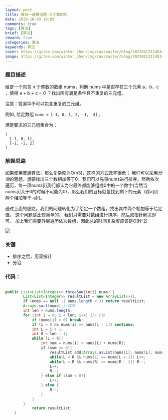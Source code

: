 ```yaml
---
layout: post
title: 每日一道算法题-三个数的和
date: 2019-10-09 19:03
comments: true
tags: [算法]
brief: [算法]
reward: true
categories: 算法
keywords: 算法
cover: https://gitee.com/winter_chen/img/raw/master/blog/20210413114934.jpg
image: https://gitee.com/winter_chen/img/raw/master/blog/20210413114934.jpg
---
```


### 题目描述

给定一个包含 n 个整数的数组 nums，判断 nums 中是否存在三个元素 a，b，c ，使得 a + b + c = 0 ？找出所有满足条件且不重复的三元组。

注意：答案中不可以包含重复的三元组。

例如, 给定数组 `nums = [-1, 0, 1, 2, -1, -4]` ，

满足要求的三元组集合为：

```
[
  [-1, 0, 1],
  [-1, -1, 2]
]
```

### 解题思路

如果使用普通算法，那么复杂度为O(n3)，这样的方式效率很低；
我们可以采用*分治*的思想，想要找出三个数相加等于0，我们可以先将nums进行排序，然后依次遍历，每一项nums[i]我们都认为它最终都能够组成0中的一个数字(当然当nums[i]大于0的时候不可能为0)，那么我们的目标就是找到剩下的元素（除a[i]）两个相加等于-a[i]。

通过上面的思路，我们的问题转化为了给定一个数组，找出其中两个相加等于给定值， 这个问题是比较简单的， 我们只需要对数组进行排序，然后双指针解决即可。 加上我们需要外层遍历依次数组，因此总的时间复杂度应该是O(N^2)

![](https://gitee.com/winter_chen/img/raw/master/blog/20210413115018.png)

### 关键

- 排序之后，用双指针
- 分治

### 代码：

```java

public List<List<Integer>> threeSum(int[] nums) {
        List<List<Integer>> resultList = new ArrayList<>();
        if (nums == null || nums.length < 3) return resultList;
        Arrays.sort(nums);//排序
        int len = nums.length;
        for (int i = 0; i < len; i++) {// C位
            if (nums[i] > 0) break;
            if (i > 0 && nums[i] == nums[i - 1]) continue;
            int L = i + 1;
            int R = len - 1;
            while (L < R){
                int sum = nums[i] + nums[L] + nums[R];
                if (sum == 0){
                    resultList.add(Arrays.asList(nums[i], nums[L], nums[R]));
                    while(L < R && nums[L] == nums[L + 1]) L++;
                    while(L < R && nums[R] == nums[R - 1]) R--;
                    L++;
                    R--;
                } else if (sum < 0){
                    L++;
                } else {
                    R--;
                }
            }
        }
            return resultList;
    }
```

